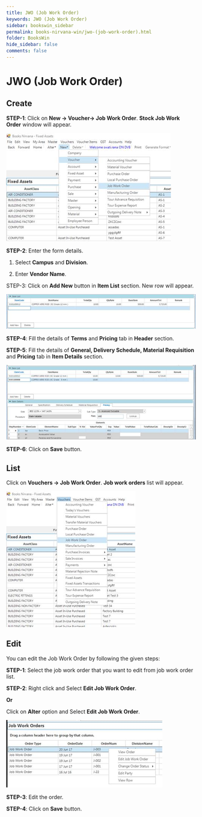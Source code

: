 ```yaml
---
title: JWO (Job Work Order)
keywords: JWO (Job Work Order)
sidebar: bookswin_sidebar
permalink: books-nirvana-win/jwo-(job-work-order).html
folder: BooksWin
hide_sidebar: false
comments: false
---
```


# JWO (Job Work Order)

## Create

**STEP-1**: Click on **New -> Voucher-> Job Work Order**. **Stock Job Work Order** window will appear.

![](/images/jwo-create.jpg)


**STEP-2**: Enter the form details.

1. Select **Campus** and **Division**.

2. Enter **Vendor Name**.

STEP-3: Click on **Add New** button in **Item List** section. New row will appear.

![](/images/jwo-create-addnew.jpg)

**STEP-4**: Fill the details of **Terms** and **Pricing** tab in **Header** section.

**STEP-5**:  Fill the details of **General, Delivery Schedule, Material Requisition** and **Pricing** tab in **Item Details** section.

![](/images/jwo-create-addnew-details.jpg)

**STEP-6**: Click on **Save** button.

## List

Click on **Vouchers -> Job Work Order**. **Job work orders** list will appear.

![](/images/jwo-list.jpg)

## Edit

You can edit the Job Work Order by following the given steps:

**STEP-1**: Select the job work order that you want to edit from job work order list.

**STEP-2**: Right click and Select **Edit Job Work Order**.

**Or**

Click on **Alter** option and Select **Edit Job Work Order**.



![](/images/jwo-edit.jpg)



**STEP-3**: Edit the order.

**STEP-4**: Click on **Save** button.

